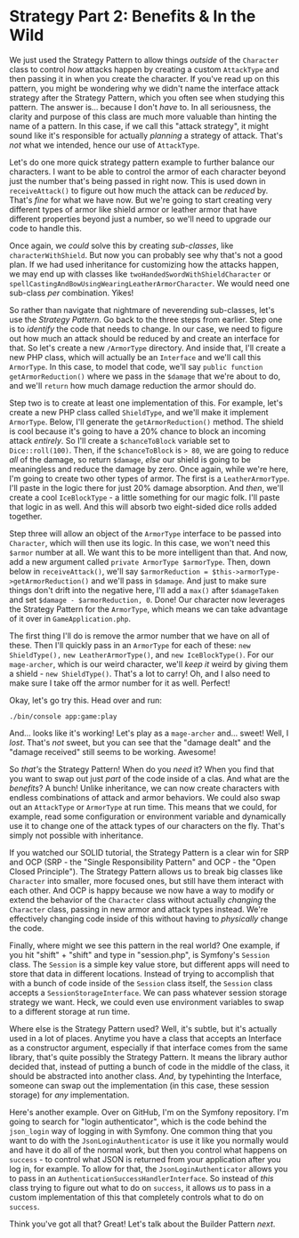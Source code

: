 # Strategy Part 2: Benefits & In the Wild

We just used the Strategy Pattern to allow things *outside* of the `Character` class to control *how* attacks happen by creating a custom `AttackType` and then passing it in when you create the character. If you've read up on this pattern, you might be wondering why we didn't name the interface attack strategy after the Strategy Pattern, which you often see when studying this pattern. The answer is... because I don't *have* to. In all seriousness, the clarity and purpose of this class are much more valuable than hinting the name of a pattern. In this case, if we call this "attack strategy", it might sound like it's responsible for actually *planning* a strategy of attack. That's *not* what we intended, hence our use of `AttackType`.

Let's do one more quick strategy pattern example to further balance our characters. I want to be able to control the armor of each character beyond just the number that's being passed in right now. This is used down in `receiveAttack()` to figure out how much the attack can be *reduced* by. That's *fine* for what we have now. But we're going to start creating very different types of armor like shield armor or leather armor that have different properties beyond just a number, so we'll need to upgrade our code to handle this.

Once again, we *could* solve this by creating *sub-classes*, like `characterWithShield`. But now you can probably see why that's not a good plan. If we had used inheritance for customizing how the attacks happen, we may end up with classes like `twoHandedSwordWithShieldCharacter` or `spellCastingAndBowUsingWearingLeatherArmorCharacter`. We would need one sub-class *per* combination. Yikes!

So rather than navigate that nightmare of neverending sub-classes, let's use the *Strategy Pattern*. Go back to the three steps from earlier. Step one is to *identify* the code that needs to change. In our case, we need to figure out how much an attack should be reduced by and create an interface for that. So let's create a new `/ArmorType` directory. And inside that, I'll create a new PHP class, which will actually be an `Interface` and we'll call this `ArmorType`. In this case, to model that code, we'll say `public function getArmorReduction()` where we pass in the `$damage` that we're about to do, and we'll `return` how much damage reduction the armor should do.

Step two is to create at least one implementation of this. For example, let's create a new PHP class called `ShieldType`, and we'll make it implement `ArmorType`. Below, I'll generate the `getArmorReduction()` method. The shield is cool because it's going to have a 20% chance to block an incoming attack *entirely*. So I'll create a `$chanceToBlock` variable set to `Dice::roll(100)`. Then, if the `$chanceToBlock` is `> 80`, we are going to reduce *all* of the damage, so return `$damage`, *else* our shield is going to be meaningless and reduce the damage by zero. Once again, while we're here, I'm going to create two other types of armor. The first is a `LeatherArmorType`. I'll paste in the logic there for just 20% damage absorption. And *then*, we'll create a cool `IceBlockType` - a little something for our magic folk. I'll paste that logic in as well. And this will absorb two eight-sided dice rolls added together.

Step three will allow an object of the `ArmorType` interface to be passed into `Character`, which will then use its logic. In this case, we won't need this `$armor` number at all. We want this to be more intelligent than that. And now, add a new argument called `private ArmorType $armorType`. Then, down below in `receiveAttack()`, we'll say `$armorReduction = $this->armorType->getArmorReduction()` and we'll pass in `$damage`. And just to make sure things don't drift into the negative here, I'll add a `max()` after `$damageTaken` and set `$damage - $armorReduction, 0`. Done! Our character now leverages the Strategy Pattern for the `ArmorType`, which means we can take advantage of it over in `GameApplication.php`.

The first thing I'll do is remove the armor number that we have on all of these. Then I'll quickly pass in an `ArmorType` for each of these: `new ShieldType(),` `new LeatherArmorType()`, and  `new IceBlockType()`. For our `mage-archer`, which is our weird character, we'll *keep it* weird by giving them a shield - `new ShieldType()`. That's a lot to carry! Oh, and I also need to make sure I take off the armor number for it as well. Perfect!

Okay, let's go try this. Head over and run:

```terminal
./bin/console app:game:play
```

And... looks like it's working! Let's play as a `mage-archer` and... sweet! Well, I *lost*. That's *not* sweet, but you can see that the "damage dealt" and the "damage received" still seems to be working. Awesome!

So *that's* the Strategy Pattern! When do you *need* it? When you find that you want to swap out just *part* of the code inside of a clas. And what are the *benefits*? A bunch! Unlike inheritance, we can now create characters with endless combinations of attack and armor behaviors. We could also swap out an `AttackType` or `ArmorType` at run time. This means that we could, for example, read some configuration or environment variable and dynamically use it to change one of the attack types of our characters on the fly. That's simply not possible with inheritance.

If you watched our SOLID tutorial, the Strategy Pattern is a clear win for SRP and OCP (SRP - the "Single Responsibility Pattern" and OCP - the "Open Closed Principle"). The Strategy Pattern allows us to break big classes like `Character` into smaller, more focused ones, but still have them interact with each other. And OCP is happy because we now have a way to modify or extend the behavior of the `Character` class without actually *changing* the `Character` class, passing in new armor and attack types instead. We're effectively changing code inside of this without having to *physically* change the code.

Finally, where might we see this pattern in the real world? One example, if you hit "shift" + "shift" and type in "session.php", is Symfony's `Session` class. The `Session` is a simple key value store, but different apps will need to store that data in different locations. Instead of trying to accomplish that with a bunch of code inside of the `Session` class itself, the `Session` class accepts a `SessionStorageInterface`. We can pass whatever session storage strategy we want. Heck, we could even use environment variables to swap to a different storage at run time.

Where else is the Strategy Pattern used? Well, it's subtle, but it's actually used in a lot of places. Anytime you have a class that accepts an Interface as a constructor argument, especially if that interface comes from the same library, that's quite possibly the Strategy Pattern. It means the library author decided that, instead of putting a bunch of code in the middle of the class, it should be abstracted into another class. *And*, by typehinting the Interface, someone can swap out the implementation (in this case, these session storage) for *any* implementation.

Here's another example. Over on GitHub, I'm on the Symfony repository. I'm going to search for "login authenticator", which is the code behind the `json_login` way of logging in with Symfony. One common thing that you want to do with the `JsonLoginAuthenticator` is use it like you normally would and have it do all of the normal work, but then you control what happens on `success` - to control what JSON is returned from your application after you log in, for example. To allow for that, the `JsonLoginAuthenticator` allows you to pass in an `AuthenticationSuccessHandlerInterface`. So instead of *this* class trying to figure out what to do on `success`, it allows *us* to pass in a custom implementation of this that completely controls what to do on `success`.

Think you've got all that? Great! Let's talk about the Builder Pattern *next*.
